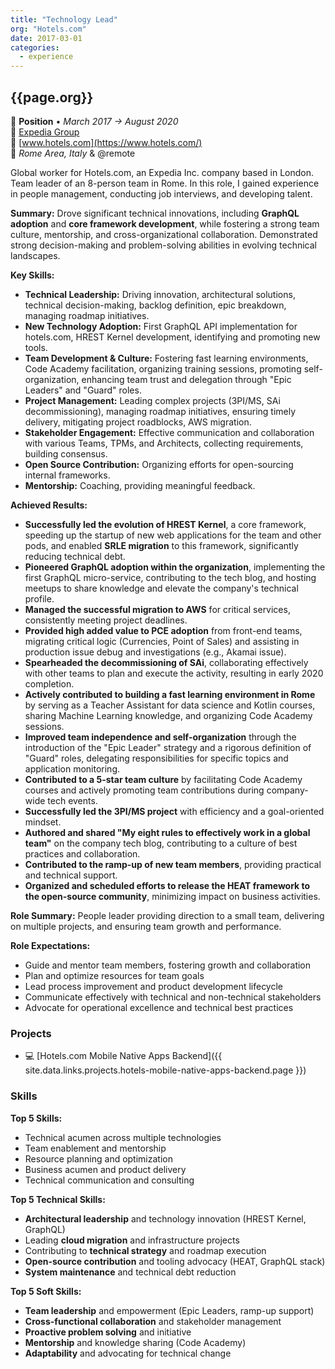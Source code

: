 ```yaml
---
title: "Technology Lead"
org: "Hotels.com"
date: 2017-03-01
categories:
  - experience
---
```

## {{page.org}}

💼 **Position** • _March 2017 → August 2020_  
🏢 [Expedia Group](https://www.expediagroup.com/)  
🔗 [www.hotels.com](https://www.hotels.com/)  
📍 _Rome Area, Italy_ & @remote

Global worker for Hotels.com, an Expedia Inc. company based in London.
Team leader of an 8-person team in Rome. In this role, I gained experience in people management, conducting job interviews, and developing talent.

**Summary:** Drove significant technical innovations, including **GraphQL adoption** and **core framework development**, while fostering a strong team culture, mentorship, and cross-organizational collaboration. Demonstrated strong decision-making and problem-solving abilities in evolving technical landscapes.

**Key Skills:**
- **Technical Leadership:** Driving innovation, architectural solutions, technical decision-making, backlog definition, epic breakdown, managing roadmap initiatives.
- **New Technology Adoption:** First GraphQL API implementation for hotels.com, HREST Kernel development, identifying and promoting new tools.
- **Team Development & Culture:** Fostering fast learning environments, Code Academy facilitation, organizing training sessions, promoting self-organization, enhancing team trust and delegation through "Epic Leaders" and "Guard" roles.
- **Project Management:** Leading complex projects (3PI/MS, SAi decommissioning), managing roadmap initiatives, ensuring timely delivery, mitigating project roadblocks, AWS migration.
- **Stakeholder Engagement:** Effective communication and collaboration with various Teams, TPMs, and Architects, collecting requirements, building consensus.
- **Open Source Contribution:** Organizing efforts for open-sourcing internal frameworks.
- **Mentorship:** Coaching, providing meaningful feedback.

**Achieved Results:**
- **Successfully led the evolution of HREST Kernel**, a core framework, speeding up the startup of new web applications for the team and other pods, and enabled **SRLE migration** to this framework, significantly reducing technical debt.
- **Pioneered GraphQL adoption within the organization**, implementing the first GraphQL micro-service, contributing to the tech blog, and hosting meetups to share knowledge and elevate the company's technical profile.
- **Managed the successful migration to AWS** for critical services, consistently meeting project deadlines.
- **Provided high added value to PCE adoption** from front-end teams, migrating critical logic (Currencies, Point of Sales) and assisting in production issue debug and investigations (e.g., Akamai issue).
- **Spearheaded the decommissioning of SAi**, collaborating effectively with other teams to plan and execute the activity, resulting in early 2020 completion.
- **Actively contributed to building a fast learning environment in Rome** by serving as a Teacher Assistant for data science and Kotlin courses, sharing Machine Learning knowledge, and organizing Code Academy sessions.
- **Improved team independence and self-organization** through the introduction of the "Epic Leader" strategy and a rigorous definition of "Guard" roles, delegating responsibilities for specific topics and application monitoring.
- **Contributed to a 5-star team culture** by facilitating Code Academy courses and actively promoting team contributions during company-wide tech events.
- **Successfully led the 3PI/MS project** with efficiency and a goal-oriented mindset.
- **Authored and shared "My eight rules to effectively work in a global team"** on the company tech blog, contributing to a culture of best practices and collaboration.
- **Contributed to the ramp-up of new team members**, providing practical and technical support.
- **Organized and scheduled efforts to release the HEAT framework to the open-source community**, minimizing impact on business activities.

**Role Summary:**
People leader providing direction to a small team, delivering on multiple projects, and ensuring team growth and performance.

**Role Expectations:**
- Guide and mentor team members, fostering growth and collaboration
- Plan and optimize resources for team goals
- Lead process improvement and product development lifecycle
- Communicate effectively with technical and non-technical stakeholders
- Advocate for operational excellence and technical best practices


### Projects

- 💻 [Hotels.com Mobile Native Apps Backend]({{ site.data.links.projects.hotels-mobile-native-apps-backend.page }})


### Skills

**Top 5 Skills:**
- Technical acumen across multiple technologies
- Team enablement and mentorship
- Resource planning and optimization
- Business acumen and product delivery
- Technical communication and consulting

**Top 5 Technical Skills:**
- **Architectural leadership** and technology innovation (HREST Kernel, GraphQL)
- Leading **cloud migration** and infrastructure projects
- Contributing to **technical strategy** and roadmap execution
- **Open-source contribution** and tooling advocacy (HEAT, GraphQL stack)
- **System maintenance** and technical debt reduction

**Top 5 Soft Skills:**
- **Team leadership** and empowerment (Epic Leaders, ramp-up support)
- **Cross-functional collaboration** and stakeholder management
- **Proactive problem solving** and initiative
- **Mentorship** and knowledge sharing (Code Academy)
- **Adaptability** and advocating for technical change
